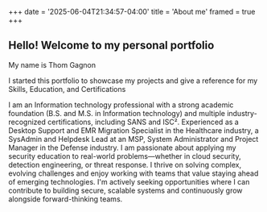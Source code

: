 +++
date = '2025-06-04T21:34:57-04:00'
title = 'About me'
framed = true
+++
## Hello! Welcome to my personal portfolio
My name is Thom Gagnon

I started this portfolio to showcase my projects and give a reference for my Skills, Education, and Certifications

I am an Information technology professional with a strong academic foundation (B.S. and M.S. in Information technology) and multiple industry-recognized certifications, including SANS and ISC². Experienced as a Desktop Support and EMR Migration Specialist in the Healthcare industry, a SysAdmin and Helpdesk Lead at an MSP, System Administrator and Project Manager in the Defense industry. I am passionate about applying my security education to real-world problems—whether in cloud security, detection engineering, or threat response. I thrive on solving complex, evolving challenges and enjoy working with teams that value staying ahead of emerging technologies. I'm actively seeking opportunities where I can contribute to building secure, scalable systems and continuously grow alongside forward-thinking teams.




